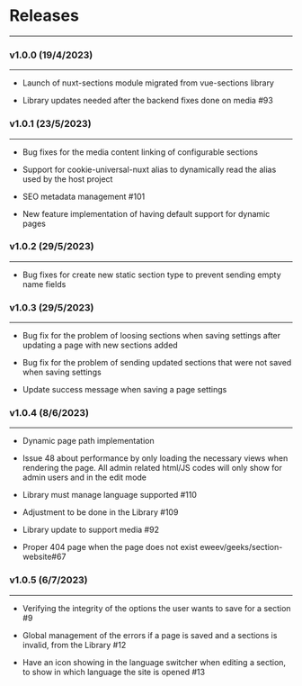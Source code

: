 # Releases

---

### v1.0.0 (19/4/2023)

---

 - Launch of nuxt-sections module migrated from vue-sections library

 - Library updates needed after the backend fixes done on media #93


### v1.0.1 (23/5/2023)

---

 - Bug fixes for the media content linking of configurable sections

 - Support for cookie-universal-nuxt alias to dynamically read the alias used by the host project
 
 - SEO metadata management #101

 - New feature implementation of having default support for dynamic pages


### v1.0.2 (29/5/2023)

---

 - Bug fixes for create new static section type to prevent sending empty name fields


### v1.0.3 (29/5/2023)

---

 - Bug fix for the problem of loosing sections when saving settings after updating a page with new sections added

 - Bug fix for the problem of sending updated sections that were not saved when saving settings

 - Update success message when saving a page settings


### v1.0.4 (8/6/2023)

---

 - Dynamic page path implementation

 - Issue 48 about performance by only loading the necessary views when rendering the page. All admin related html/JS codes will only show for admin users and in the edit mode 

 - Library must manage language supported #110

 - Adjustment to be done in the Library #109

 - Library update to support media #92

 - Proper 404 page when the page does not exist eweev/geeks/section-website#67


### v1.0.5 (6/7/2023)

---

 - Verifying the integrity of the options the user wants to save for a section #9

 - Global management of the errors if a page is saved and a sections is invalid, from the Library #12

 - Have an icon showing in the language switcher when editing a section, to show in which language the site is opened #13

